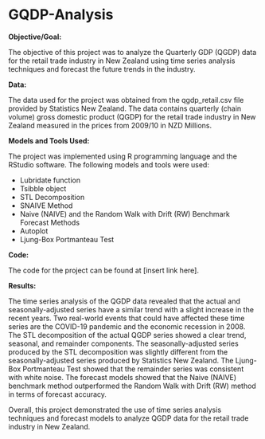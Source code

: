 # GQDP-Analysis

**Objective/Goal:**

The objective of this project was to analyze the Quarterly GDP (QGDP) data for the retail trade industry in New Zealand using time series analysis techniques and forecast the future trends in the industry.


**Data:**

The data used for the project was obtained from the qgdp_retail.csv file provided by Statistics New Zealand. The data contains quarterly (chain volume) gross domestic product (QGDP) for the retail trade industry in New Zealand measured in the prices from 2009/10 in NZD Millions.


**Models and Tools Used:** 

The project was implemented using R programming language and the RStudio software. The following models and tools were used:

- Lubridate function
- Tsibble object
- STL Decomposition
- SNAIVE Method
- Naive (NAIVE) and the Random Walk with Drift (RW) Benchmark Forecast Methods
- Autoplot
- Ljung-Box Portmanteau Test


**Code:**

The code for the project can be found at [insert link here].


**Results:**

The time series analysis of the QGDP data revealed that the actual and seasonally-adjusted series have a similar trend with a slight increase in the recent years. Two real-world events that could have affected these time series are the COVID-19 pandemic and the economic recession in 2008. The STL decomposition of the actual QGDP series showed a clear trend, seasonal, and remainder components. The seasonally-adjusted series produced by the STL decomposition was slightly different from the seasonally-adjusted series produced by Statistics New Zealand. The Ljung-Box Portmanteau Test showed that the remainder series was consistent with white noise. The forecast models showed that the Naive (NAIVE) benchmark method outperformed the Random Walk with Drift (RW) method in terms of forecast accuracy.

Overall, this project demonstrated the use of time series analysis techniques and forecast models to analyze QGDP data for the retail trade industry in New Zealand.
